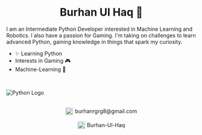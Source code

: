<h1 align="center">Burhan Ul Haq 👋</h1>

I am an Intermediate Python Developer interested in Machine Learning and Robotics. I also have a passion for Gaming. I'm taking on challenges to learn advanced Python, gaining knowledge in things that spark my curiosity.

+ ✨ Learning Python
+ Interests in Gaming 🎮
+ Machine-Learning 🧠

<br>

![Python Logo](https://upload.wikimedia.org/wikipedia/commons/c/c3/Python-logo-notext.svg)

<br>

<div align="center">
  <a href="mailto:burhanrgrg8@gmail.com" style="text-decoration: none; display: inline-flex; align-items: center;">
    <img src="https://www.freepik.com/icon/gmail" alt="Gmail Logo" width="20" height="20">
    <span style="margin-left: 5px;">burhanrgrg8@gmail.com</span>
  </a>
</div>

<br>

<div align="center">
  <a href="https://www.linkedin.com/in/burhan-ul-haqq" style="text-decoration: none; display: inline-flex; align-items: center;">
    <img src="https://upload.wikimedia.org/wikipedia/commons/c/ca/LinkedIn_logo_initials.png" alt="LinkedIn Logo" width="20" height="20">
    <span style="margin-left: 5px;">Burhan-Ul-Haq</span>
  </a>
</div>
